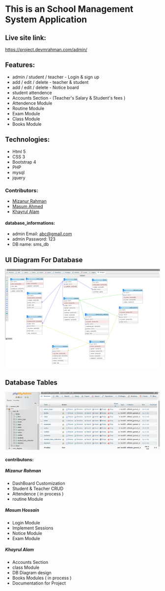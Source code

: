 # This is an School Management System Application

## Live site link:
https://project.devmrahman.com/admin/

## Features:  
* admin / student / teacher - Login & sign up
* add / edit / delete - teacher & student
* add / edit / delete - Notice board
* student attendence
* Accounts Section - (Teacher's Salary & Student's fees )
* Attendence Module
* Routine Module
* Exam Module
* Class Module
* Books Module


## Technologies:  
* Html 5
* CSS 3
* Bootstrap 4
* PHP
* mysql
* jquery


### Contributors:  
* [Mizanur Rahman](https://github.com/mizanur1326)
* [Masum Ahmed](https://github.com/masum-yasin)
* [Khayrul Alam](https://github.com/Rockrayhan)

#### database_informations:
* admin Email: abc@gmail.com
* admin Password: 123
* DB name: sms_db


## UI Diagram For Database
![sms diagram](sms_diagram.png)

## Database Tables
![sms diagram](databases_table.png)

#### contributons:
##### Mizanur Rahman
* DashBoard Customization
* Student & Teacher CRUD 
* Attendence ( in process )
* routine Module


##### Masum Hossain
* Login Module
* Implement Sessions 
* Notice Module
* Exam Module

##### Khayrul Alam
* Accounts Section
* class Module
* DB Diagram design 
* Books Modules ( in process )
* Documentation for Project